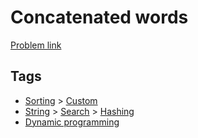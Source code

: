 # Concatenated words

[Problem link](https://leetcode.com/problems/concatenated-words)

## Tags

* [Sorting](/README.md#Sorting) > [Custom](/README.md#Sorting-Custom)
* [String](/README.md#String) > [Search](/README.md#String-Search) > [Hashing](/README.md#String-Search-Hashing)
* [Dynamic programming](/README.md#Dynamic_programming)
